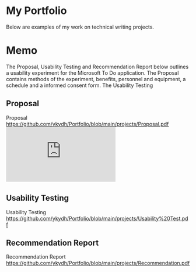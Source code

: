 # **My Portfolio**

Below are examples of my work on technical writing projects.

# **Memo**
The Proposal, Usability Testing and Recommendation Report below outlines a usability experiment for the Microsoft To Do application.
The Proposal contains methods of the experiment, benefits, personnel and equipment, a schedule and a informed consent form. 
The Usability Testing 

## **Proposal**
Proposal
https://github.com/ykydh/Portfolio/blob/main/projects/Proposal.pdf
![Proposal](https://github.com/ykydh/Portfolio/blob/main/projects/Proposal.pdf)
## **Usability Testing**
Usability Testing
https://github.com/ykydh/Portfolio/blob/main/projects/Usability%20Test.pdf

## **Recommendation Report**
Recommendation Report
https://github.com/ykydh/Portfolio/blob/main/projects/Recommendation.pdf

